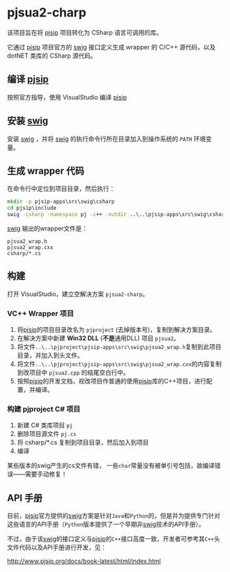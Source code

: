# pjsua2-charp
该项目旨在将 [pjsip] 项目转化为 CSharp 语言可调用的库。

它通过 [pjsip] 项目官方的 [swig] 接口定义生成 wrapper 的 C/C++ 源代码，以及 dotNET 类库的 CSharp 源代码。

## 编译 [pjsip]
按照官方指导，使用 VisualStudio 编译 [pjsip]

## 安装 [swig]
安装 [swig] ，并将 [swig] 的执行命令行所在目录加入到操作系统的 `PATH` 环境变量。

## 生成 wrapper 代码
在命令行中定位到项目目录，然后执行：
```bat
mkdir -p pjsip-apps\src\swig\csharp
cd pjsip\include
swig -csharp -namespace pj -c++ -outdir ..\..\pjsip-apps\src\swig\csharp\ ..\..\pjsip-apps\src\swig\pjsua2.i
```

[swig] 输出的wrapper文件是：
```
pjsua2_wrap.h
pjsua2_wrap.cxx
csharp/*.cs
```

## 构建
打开 VisualStudio，建立空解决方案 `pjsua2-charp`。

### VC++ Wrapper 项目

1. 将[pjsip]的项目目录改名为 `pjproject` (去掉版本号)，复制到解决方案目录。
2. 在解决方案中新建 **Win32 DLL** (**不是**通用DLL) 项目 `pjsua2`。
3. 将文件`..\..\pjproject\pjsip-apps\src\swig\pjsua2_wrap.h`复制到此项目目录，并加入到头文件。
4. 将文件`..\..\pjproject\pjsip-apps\src\swig\pjsua2_wrap.cxx`的内容复制到改项目中 `pjsua2.cpp` 的结尾空白行中。
4. 按照[pjsip]的开发文档，视改项目作普通的使用[pjsip]库的C++项目，进行配置，并编译。

### 构建 pjproject C# 项目
1. 新建 C# 类库项目 `pj` 
2. 删除项目源文件 `pj.cs`
3. 将 csharp/*.cs 复制到项目目录，然后加入到项目
4. 编译

某些版本的swig产生的cs文件有错， 一些`char`常量没有被单引号包括，故编译错误——需要手动修复！

## API 手册
目前，[pjsip]官方提供的[swig]方案是针对`Java`和`Python`的，但是并为提供专门针对这些语言的API手册（`Python`版本提供了一个早期非[swig]技术的API手册）。

不过，由于该[swig]的接口定义与[pjsip]的`C++`接口高度一致，开发者可参考其`C++`头文件代码以及API手册进行开发，见：

<http://www.pjsip.org/docs/book-latest/html/index.html>


[pjsip]: http://www.pjsip.org/
[swig]: http://http://www.swig.org/
